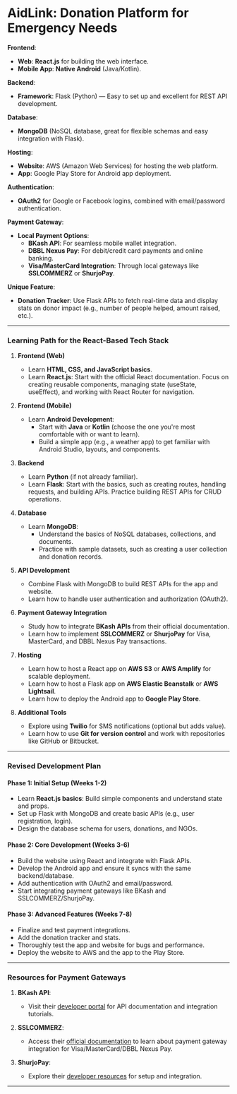 
# AidLink: Donation Platform for Emergency Needs

**Frontend**:  
- **Web**: **React.js** for building the web interface.  
- **Mobile App**: **Native Android** (Java/Kotlin).  

**Backend**:  
- **Framework**: Flask (Python) — Easy to set up and excellent for REST API development.  

**Database**:  
- **MongoDB** (NoSQL database, great for flexible schemas and easy integration with Flask).  

**Hosting**:  
- **Website**: AWS (Amazon Web Services) for hosting the web platform.  
- **App**: Google Play Store for Android app deployment.  

**Authentication**:  
- **OAuth2** for Google or Facebook logins, combined with email/password authentication.  

**Payment Gateway**:  
- **Local Payment Options**:  
  - **BKash API**: For seamless mobile wallet integration.  
  - **DBBL Nexus Pay**: For debit/credit card payments and online banking.  
  - **Visa/MasterCard Integration**: Through local gateways like **SSLCOMMERZ** or **ShurjoPay**.  

**Unique Feature**:  
- **Donation Tracker**: Use Flask APIs to fetch real-time data and display stats on donor impact (e.g., number of people helped, amount raised, etc.).  

---

### **Learning Path for the React-Based Tech Stack**

1. **Frontend (Web)**  
   - Learn **HTML, CSS, and JavaScript basics**.  
   - Learn **React.js**: Start with the official React documentation. Focus on creating reusable components, managing state (useState, useEffect), and working with React Router for navigation.  

2. **Frontend (Mobile)**  
   - Learn **Android Development**:
     - Start with **Java** or **Kotlin** (choose the one you're most comfortable with or want to learn).  
     - Build a simple app (e.g., a weather app) to get familiar with Android Studio, layouts, and components.  

3. **Backend**  
   - Learn **Python** (if not already familiar).  
   - Learn **Flask**: Start with the basics, such as creating routes, handling requests, and building APIs. Practice building REST APIs for CRUD operations.  

4. **Database**  
   - Learn **MongoDB**:
     - Understand the basics of NoSQL databases, collections, and documents.  
     - Practice with sample datasets, such as creating a user collection and donation records.  

5. **API Development**  
   - Combine Flask with MongoDB to build REST APIs for the app and website.  
   - Learn how to handle user authentication and authorization (OAuth2).  

6. **Payment Gateway Integration**  
   - Study how to integrate **BKash APIs** from their official documentation.  
   - Learn how to implement **SSLCOMMERZ** or **ShurjoPay** for Visa, MasterCard, and DBBL Nexus Pay transactions.  

7. **Hosting**  
   - Learn how to host a React app on **AWS S3** or **AWS Amplify** for scalable deployment.  
   - Learn how to host a Flask app on **AWS Elastic Beanstalk** or **AWS Lightsail**.  
   - Learn how to deploy the Android app to **Google Play Store**.  

8. **Additional Tools**  
   - Explore using **Twilio** for SMS notifications (optional but adds value).  
   - Learn how to use **Git for version control** and work with repositories like GitHub or Bitbucket.  

---

### **Revised Development Plan**

#### **Phase 1: Initial Setup (Weeks 1-2)**  
- Learn **React.js basics**: Build simple components and understand state and props.  
- Set up Flask with MongoDB and create basic APIs (e.g., user registration, login).  
- Design the database schema for users, donations, and NGOs.  

#### **Phase 2: Core Development (Weeks 3-6)**  
- Build the website using React and integrate with Flask APIs.  
- Develop the Android app and ensure it syncs with the same backend/database.  
- Add authentication with OAuth2 and email/password.  
- Start integrating payment gateways like BKash and SSLCOMMERZ/ShurjoPay.  

#### **Phase 3: Advanced Features (Weeks 7-8)**  
- Finalize and test payment integrations.  
- Add the donation tracker and stats.  
- Thoroughly test the app and website for bugs and performance.  
- Deploy the website to AWS and the app to the Play Store.  

---

### **Resources for Payment Gateways**
1. **BKash API**:  
   - Visit their [developer portal](https://developer.bkash.com/) for API documentation and integration tutorials.  

2. **SSLCOMMERZ**:  
   - Access their [official documentation](https://developer.sslcommerz.com/) to learn about payment gateway integration for Visa/MasterCard/DBBL Nexus Pay.  

3. **ShurjoPay**:  
   - Explore their [developer resources](https://shurjopay.com.bd/) for setup and integration.  

---